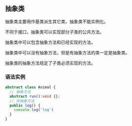 ## 抽象类
抽象类主要用作基类派生其它类，抽象类不能实例化。

不同于接口，抽象类可以实现部分子类的公共方法。

抽象类中可以包含抽象方法和已经实现的方法。

抽象类中可以没有抽象方法，但是有抽象方法的类一定是抽象类。

抽象类的抽象方法规定了子类必须实现的方法。

### 语法实例
```typescript
abstract class Animal {
  // 抽象方法
  abstract run():void {};
  // 非抽象方法
  public log() {
    console.log('log')
  }
}
```
